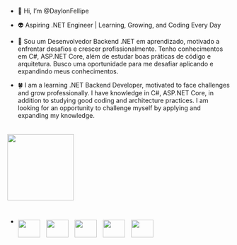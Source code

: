 - 👋 Hi, I’m @DaylonFellipe
  
- 👽 Aspiring .NET Engineer | Learning, Growing, and Coding Every Day

- 🌱 Sou um Desenvolvedor Backend .NET em aprendizado, motivado a enfrentar desafios e crescer profissionalmente. Tenho conhecimentos em C#, ASP.NET Core, além de estudar boas práticas de código e arquitetura. Busco uma oportunidade para me desafiar aplicando e expandindo meus conhecimentos.

- 🍀 I am a learning .NET Backend Developer, motivated to face challenges and grow professionally. I have knowledge in C#, ASP.NET Core, in addition to studying good coding and architecture practices. I am looking for an opportunity to challenge myself by applying and expanding my knowledge.

<div>
  <img align="center" loading="lazy" height="150em" src="https://github-readme-stats.vercel.app/api/top-langs/?username=daylonfellipe&layout=compact&langs_count=7&theme=transparent" style="margin-button: 20px; margin-top: 20px;"/>
</div>

- <div dir="auto">
   <img align="center" width="50" height="40" src="https://cdn.jsdelivr.net/gh/devicons/devicon@latest/icons/visualstudio/visualstudio-original.svg" style="margin-right: 10px; margin-top: 30px;" />
   <img align="center" width="50" height="40" src="https://cdn.jsdelivr.net/gh/devicons/devicon@latest/icons/csharp/csharp-original.svg" style="margin-right: 10px; margin-top: 30px;" />
   <img align="center" width="50" height="40" src="https://cdn.jsdelivr.net/gh/devicons/devicon@latest/icons/dotnetcore/dotnetcore-original.svg" style="margin-right: 10px; margin-top: 30px;" />
   <img align="center" width="50" height="40" src="https://cdn.jsdelivr.net/gh/devicons/devicon@latest/icons/docker/docker-original.svg" style="margin-right: 10px; margin-top: 30px;" />
   <img align="center" width="50" height="40" src="https://cdn.jsdelivr.net/gh/devicons/devicon@latest/icons/dbeaver/dbeaver-original.svg" style="margin-top: 30px;" />
</div>

<div>
 
</div>

